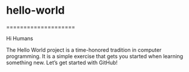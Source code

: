 # hello-world
====================

Hi Humans

The Hello World project is a time-honored tradition in computer programming. It is a simple exercise that gets you started when learning something new. Let’s get started with GitHub!
